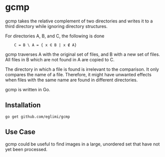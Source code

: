 # gcmp

gcmp takes the relative complement of two directories and writes it to a third
directory while ignoring directory structures.

For directories A, B, and C, the following is done

		C = B \ A = { x ∈ B | x ∉ A}

gcmp traverses A with the original set of files, and B with a new set of files.
All files in B which are not found in A are copied to C.

The directory in which a file is found is irrelevant to the comparison. It only
compares the name of a file. Therefore, it might have unwanted effects when
files with the same name are found in different directories.

gcmp is written in Go.

## Installation

	go get github.com/eglimi/gcmp

## Use Case

gcmp could be useful to find images in a large, unordered set that have not yet
been processed.
